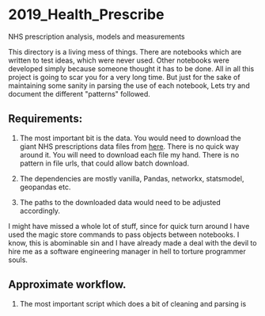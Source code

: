 # 2019_Health_Prescribe
NHS prescription analysis, models and measurements

This directory is a living mess of things. There are notebooks which are written to test ideas, which were never used. 
Other notebooks were developed simply because someone thought it has to be done. 
All in all this project is going to scar you for a very long time. But just for the sake of maintaining some sanity in parsing the use of each notebook, Lets try and document the different "patterns" followed. 

## Requirements: 
1. The most important bit is the data. You would need to download the giant NHS prescriptions data files from [here](https://digital.nhs.uk/data-and-information/publications/statistical/practice-level-prescribing-data). There is no quick way around it. You will need to download each file my hand. There is no pattern in file urls, that could allow batch download. 

2. The dependencies are mostly vanilla, Pandas, networkx, statsmodel, geopandas etc. 

3. The paths to the downloaded data would need to be adjusted accordingly. 

I might have missed a whole lot of stuff, since for quick turn around I have used the magic store commands to pass objects between notebooks. I know, this is abominable sin and I have already made a deal with the devil to hire me as a software engineering manager in hell to torture programmer souls. 


## Approximate workflow. 

1. The most important script which does a bit of cleaning and parsing is 
